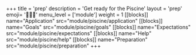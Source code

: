 +++
title = 'prep'
description = 'Get ready for the Piscine'
layout = 'prep'
emoji= '🧑🏾‍💻'
menu_level = ['module']
weight = 1
[[blocks]]
name="Application"
src="module/piscine/application"
[[blocks]]
name="Goals"
src="module/piscine/goals"
[[blocks]]
name="Expectations"
src="module/piscine/expectations"
[[blocks]]
name="Help"
src="module/piscine/help"
[[blocks]]
name="Preparation"
src="module/piscine/preparation"
+++
